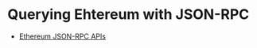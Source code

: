# Querying Ehtereum with JSON-RPC

- [Ethereum JSON-RPC APIs](https://ethereum.org/en/developers/docs/apis/json-rpc/)